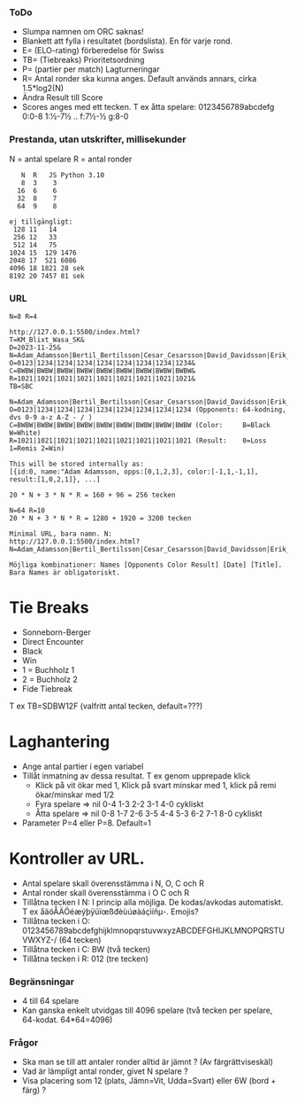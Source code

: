 ### ToDo

* Slumpa namnen om ORC saknas!
* Blankett att fylla i resultatet (bordslista). En för varje rond.
* E= (ELO-rating) förberedelse för Swiss
* TB= (Tiebreaks) Prioritetsordning
* P= (partier per match) Lagturneringar
* R= Antal ronder ska kunna anges. Default används annars, cirka 1.5*log2(N)
* Ändra Result till Score
* Scores anges med ett tecken. T ex åtta spelare: 0123456789abcdefg 0:0-8 1:½-7½ .. f:7½-½ g:8-0

### Prestanda, utan utskrifter, millisekunder
N = antal spelare
R = antal ronder
```
   N  R   JS Python 3.10
   8  3    3
  16  6    6
  32  8    7
  64  9    8

ej tillgängligt:
 128 11   14 
 256 12   33
 512 14   75
1024 15  129 1476
2048 17  521 6086
4096 18 1821 28 sek
8192 20 7457 81 sek
```

### URL
```
N=8 R=4

http://127.0.0.1:5500/index.html?
T=KM_Blixt_Wasa_SK&
D=2023-11-25&
N=Adam_Adamsson|Bertil_Bertilsson|Cesar_Cesarsson|David_Davidsson|Erik_Eriksson|Filip_Filipsson|Gustav_Gustavsson|Helge_Helgesson&
O=0123|1234|1234|1234|1234|1234|1234|1234|1234&
C=BWBW|BWBW|BWBW|BWBW|BWBW|BWBW|BWBW|BWBW|BWBW&
R=1021|1021|1021|1021|1021|1021|1021|1021|1021&
TB=SBC

N=Adam_Adamsson|Bertil_Bertilsson|Cesar_Cesarsson|David_Davidsson|Erik_Eriksson|Filip_Filipsson|Gustav_Gustavsson|Helge_Helgesson
O=0123|1234|1234|1234|1234|1234|1234|1234|1234 (Opponents: 64-kodning, dvs 0-9 a-z A-Z - / )
C=BWBW|BWBW|BWBW|BWBW|BWBW|BWBW|BWBW|BWBW|BWBW (Color:     B=Black W=White)
R=1021|1021|1021|1021|1021|1021|1021|1021|1021 (Result:    0=Loss 1=Remis 2=Win)

This will be stored internally as:
[{id:0, name:"Adam Adamsson, opps:[0,1,2,3], color:[-1,1,-1,1], result:[1,0,2,1]}, ...]

20 * N + 3 * N * R = 160 + 96 = 256 tecken

N=64 R=10
20 * N + 3 * N * R = 1280 + 1920 = 3200 tecken

Minimal URL, bara namn. N:
http://127.0.0.1:5500/index.html?N=Adam_Adamsson|Bertil_Bertilsson|Cesar_Cesarsson|David_Davidsson|Erik_Eriksson|Filip_Filipsson|Gustav_Gustavsson|Helge_Helgesson

Möjliga kombinationer: Names [Opponents Color Result] [Date] [Title]. Bara Names är obligatoriskt.

```

# Tie Breaks
* Sonneborn-Berger
* Direct Encounter
* Black
* Win
* 1 = Buchholz 1
* 2 = Buchholz 2
* Fide Tiebreak

T ex TB=SDBW12F (valfritt antal tecken, default=???)

# Laghantering
* Ange antal partier i egen variabel
* Tillåt inmatning av dessa resultat. T ex genom upprepade klick
	* Klick på vit ökar med 1, Klick på svart minskar med 1, klick på remi ökar/minskar med 1/2
	* Fyra spelare => nil 0-4 1-3 2-2 3-1 4-0 cykliskt
	* Åtta spelare => nil 0-8 1-7 2-6 3-5 4-4 5-3 6-2 7-1 8-0 cykliskt
* Parameter P=4 eller P=8. Default=1

# Kontroller av URL.
* Antal spelare skall överensstämma i N, O, C och R
* Antal ronder skall överensstämma i O C och R
* Tillåtna tecken I N: I princip alla möjliga. De kodas/avkodas automatiskt. T ex åäöÅÄÖéæýþÿüïœßđèùúøàáçìíñμ-. Emojis?
* Tillåtna tecken i O: 0123456789abcdefghijklmnopqrstuvwxyzABCDEFGHIJKLMNOPQRSTUVWXYZ-/ (64 tecken)
* Tillåtna tecken i C: BW (två tecken)
* Tillåtna tecken i R: 012 (tre tecken)

### Begränsningar
* 4 till 64 spelare
* Kan ganska enkelt utvidgas till 4096 spelare (två tecken per spelare, 64-kodat. 64*64=4096)

### Frågor
* Ska man se till att antaler ronder alltid är jämnt ? (Av färgrättviseskäl)
* Vad är lämpligt antal ronder, givet N spelare ?
* Visa placering som 12 (plats, Jämn=Vit, Udda=Svart) eller 6W (bord + färg) ?
